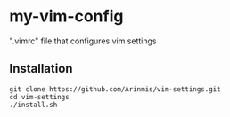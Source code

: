 # my-vim-config
".vimrc" file that configures vim settings

## Installation
    git clone https://github.com/Arinmis/vim-settings.git
    cd vim-settings
    ./install.sh

